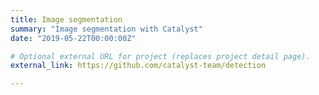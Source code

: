 ```yaml
---
title: Image segmentation
summary: "Image segmentation with Catalyst"
date: "2019-05-22T00:00:00Z"

# Optional external URL for project (replaces project detail page).
external_link: https://github.com/catalyst-team/detection

---
```

